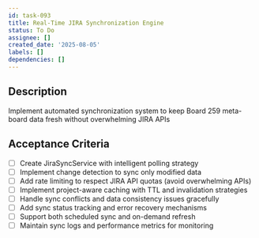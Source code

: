 ```yaml
---
id: task-093
title: Real-Time JIRA Synchronization Engine
status: To Do
assignee: []
created_date: '2025-08-05'
labels: []
dependencies: []
---
```


## Description

Implement automated synchronization system to keep Board 259 meta-board data fresh without overwhelming JIRA APIs

## Acceptance Criteria

- [ ] Create JiraSyncService with intelligent polling strategy
- [ ] Implement change detection to sync only modified data
- [ ] Add rate limiting to respect JIRA API quotas (avoid overwhelming APIs)
- [ ] Implement project-aware caching with TTL and invalidation strategies
- [ ] Handle sync conflicts and data consistency issues gracefully
- [ ] Add sync status tracking and error recovery mechanisms
- [ ] Support both scheduled sync and on-demand refresh
- [ ] Maintain sync logs and performance metrics for monitoring
